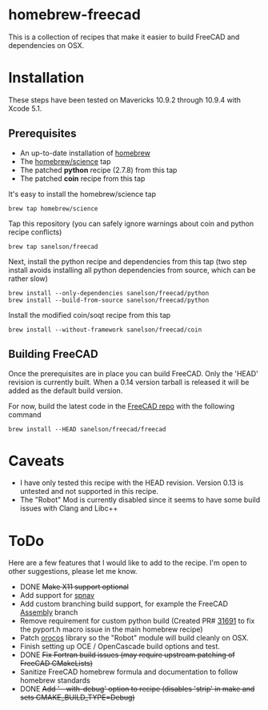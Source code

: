 # homebrew-freecad

This is a collection of recipes that make it easier to build FreeCAD and dependencies on OSX.

# Installation

These steps have been tested on Mavericks 10.9.2 through 10.9.4 with Xcode 5.1.

## Prerequisites

* An up-to-date installation of [homebrew](http://brew.sh)
* The [homebrew/science](https://github.com/Homebrew/homebrew-science) tap
* The patched **python** recipe (2.7.8) from this tap
* The patched **coin** recipe from this tap

It's easy to install the homebrew/science tap

    brew tap homebrew/science

Tap this repository (you can safely ignore warnings about coin and python recipe conflicts)

    brew tap sanelson/freecad

Next, install the python recipe and dependencies from this tap (two step install avoids installing all python dependencies from source, which can be rather slow)

    brew install --only-dependencies sanelson/freecad/python
    brew install --build-from-source sanelson/freecad/python

Install the modified coin/soqt recipe from this tap

    brew install --without-framework sanelson/freecad/coin

## Building FreeCAD

Once the prerequisites are in place you can build FreeCAD.  Only the 'HEAD' revision is currently built.  When a 0.14 version tarball is released it will be added as the default build version.

For now, build the latest code in the [FreeCAD repo](https://github.com/FreeCAD/FreeCAD_sf_master) with the following command

    brew install --HEAD sanelson/freecad/freecad

# Caveats

* I have only tested this recipe with the HEAD revision.  Version 0.13 is untested and not supported in this recipe.
* The "Robot" Mod is currently disabled since it seems to have some build issues with Clang and Libc++

# ToDo

Here are a few features that I would like to add to the recipe.  I'm open to other suggestions, please let me know.

* DONE ~~Make X11 support optional~~
* Add support for [spnav](https://pypi.python.org/pypi/spnav/0.9)
* Add custom branching build support, for example the FreeCAD [Assembly](http://sourceforge.net/p/free-cad/code/ci/jriegel/dev-assembly/~/tree/) branch
* Remove requirement for custom python build (Created PR# [31691](https://github.com/Homebrew/homebrew/pull/31691) to fix the pyport.h macro issue in the main homebrew recipe)
* Patch [orocos](https://github.com/orocos/orocos_kinematics_dynamics/commit/0c6f37fdbe62f863ea3e27765d99e9ea562149b7) library so the "Robot" module will build cleanly on OSX.
* Finish setting up OCE / OpenCascade build options and test.
* DONE ~~Fix Fortran build issues (may require upstream patching of FreeCAD CMakeLists)~~
* Sanitize FreeCAD homebrew formula and documentation to follow homebrew standards
* DONE ~~Add '--with-debug' option to recipe (disables 'strip' in make and sets CMAKE_BUILD_TYPE=Debug)~~
